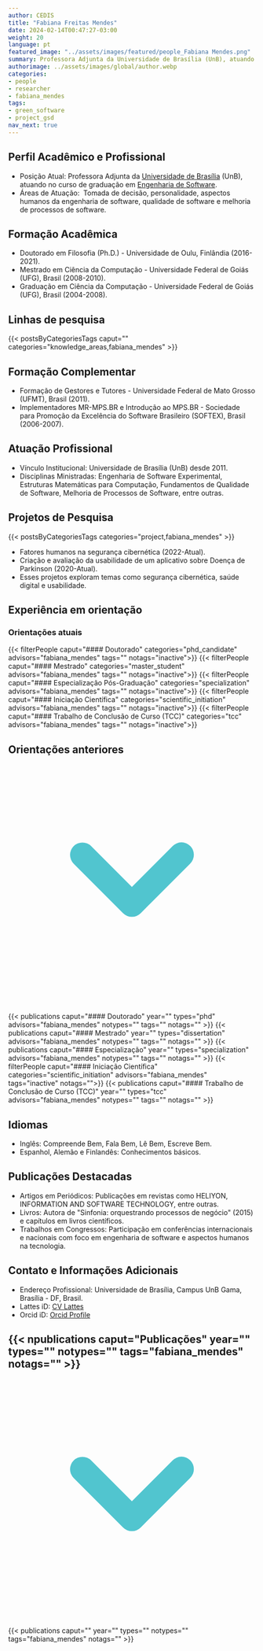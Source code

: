 ```yaml
---
author: CEDIS
title: "Fabiana Freitas Mendes"
date: 2024-02-14T00:47:27-03:00
weight: 20
language: pt
featured_image: "../assets/images/featured/people_Fabiana Mendes.png"
summary: Professora Adjunta da Universidade de Brasília (UnB), atuando no curso de graduação em Engenharia de Software. 
authorimage: ../assets/images/global/author.webp
categories:
- people
- researcher
- fabiana_mendes
tags: 
- green_software
- project_gsd
nav_next: true
---
```

## Perfil Acadêmico e Profissional
- Posição Atual: Professora Adjunta da [Universidade de Brasília](https://www.unb.br/) (UnB), atuando no curso de graduação em [Engenharia de Software](http://software.unb.br/).
- Áreas de Atuação:  Tomada de decisão, personalidade, aspectos humanos da engenharia de software, qualidade de software e melhoria de processos de software​.
## Formação Acadêmica
- Doutorado em Filosofia (Ph.D.) - Universidade de Oulu, Finlândia (2016-2021).
- Mestrado em Ciência da Computação - Universidade Federal de Goiás (UFG), Brasil (2008-2010).
- Graduação em Ciência da Computação - Universidade Federal de Goiás (UFG), Brasil (2004-2008)​​.
## Linhas de pesquisa
{{< postsByCategoriesTags caput="" categories="knowledge_areas,fabiana_mendes" >}}
## Formação Complementar
- Formação de Gestores e Tutores - Universidade Federal de Mato Grosso (UFMT), Brasil (2011).
- Implementadores MR-MPS.BR e Introdução ao MPS.BR - Sociedade para Promoção da Excelência do Software Brasileiro (SOFTEX), Brasil (2006-2007)​​.
## Atuação Profissional
- Vínculo Institucional: Universidade de Brasília (UnB) desde 2011.
- Disciplinas Ministradas: Engenharia de Software Experimental, Estruturas Matemáticas para Computação, Fundamentos de Qualidade de Software, Melhoria de Processos de Software, entre outras​​.
## Projetos de Pesquisa
{{< postsByCategoriesTags categories="project,fabiana_mendes" >}}
- Fatores humanos na segurança cibernética (2022-Atual).
- Criação e avaliação da usabilidade de um aplicativo sobre Doença de Parkinson (2020-Atual).
- Esses projetos exploram temas como segurança cibernética, saúde digital e usabilidade​​.

## Experiência em orientação
### Orientações atuais
{{< filterPeople caput="#### Doutorado" categories="phd_candidate" advisors="fabiana_mendes" tags="" notags="inactive">}}
{{< filterPeople caput="#### Mestrado" categories="master_student" advisors="fabiana_mendes" tags="" notags="inactive">}}
{{< filterPeople caput="#### Especialização Pós-Graduação" categories="specialization" advisors="fabiana_mendes" tags="" notags="inactive">}}
{{< filterPeople caput="#### Iniciação Científica" categories="scientific_initiation" advisors="fabiana_mendes" tags="" notags="inactive">}}
{{< filterPeople caput="#### Trabalho de Conclusão de Curso (TCC)" categories="tcc" advisors="fabiana_mendes" tags="" notags="inactive">}}
<div id="previous-collaborators" x-data="{ showPrevious: false }">
    <h2 id="former-collaborators-title" @click="showPrevious = !showPrevious" class="text-xl font-bold mb-2 cursor-pointer flex items-center text-primary-900">
      Orientações anteriores
      <svg :class="{'rotate-0': !showPrevious, 'rotate-180': showPrevious}" class="ml-2 h-5 w-5 transform transition-transform duration-200" xmlns="http://www.w3.org/2000/svg" viewBox="0 0 20 20" fill="#51C5CF"><path fill-rule="evenodd" d="M5.293 7.293a1 1 0 011.414 0L10 10.586l3.293-3.293a1 1 0 111.414 1.414l-4 4a1 1 0 01-1.414 0l-4-4a1 1 0 010-1.414z" clip-rule="evenodd" /></svg>
    </h2>
    <div x-show="showPrevious" x-cloak>
    {{< publications caput="#### Doutorado" year="" types="phd" advisors="fabiana_mendes" notypes="" tags="" notags="" >}}
    {{< publications caput="#### Mestrado" year="" types="dissertation" advisors="fabiana_mendes" notypes="" tags="" notags="" >}}
    {{< publications caput="#### Especialização" year="" types="specialization" advisors="fabiana_mendes" notypes="" tags="" notags="" >}}
    {{< filterPeople caput="#### Iniciação Científica" categories="scientific_initiation" advisors="fabiana_mendes" tags="inactive" notags="">}}
    {{< publications caput="#### Trabalho de Conclusão de Curso (TCC)" year="" types="tcc" advisors="fabiana_mendes" notypes="" tags="" notags="" >}}
    </div>
    </div>



## Idiomas
- Inglês: Compreende Bem, Fala Bem, Lê Bem, Escreve Bem.
- Espanhol, Alemão e Finlandês: Conhecimentos básicos​​.
## Publicações Destacadas
- Artigos em Periódicos: Publicações em revistas como HELIYON, INFORMATION AND SOFTWARE TECHNOLOGY, entre outras​​.
- Livros: Autora de "Sinfonia: orquestrando processos de negócio" (2015) e capítulos em livros científicos​​.
- Trabalhos em Congressos: Participação em conferências internacionais e nacionais com foco em engenharia de software e aspectos humanos na tecnologia​​.
## Contato e Informações Adicionais
- Endereço Profissional: Universidade de Brasília, Campus UnB Gama, Brasília - DF, Brasil.
- Lattes iD: [CV Lattes](http://lattes.cnpq.br/7675506667619564)
- Orcid iD: [Orcid Profile](https://orcid.org/0000-0002-1724-2044)


<div id="npublications-section" x-data="{ showPublications: false }">
    <h2 id="npublications-title" @click="showPublications = !showPublications" class="text-xl font-bold mb-2 cursor-pointer flex items-center text-primary-900">
      {{< npublications caput="Publicações" year="" types="" notypes="" tags="fabiana_mendes" notags="" >}}
      <svg :class="{'rotate-0': !showPublications, 'rotate-180': showPublications}" class="ml-2 h-5 w-5 transform transition-transform duration-200" xmlns="http://www.w3.org/2000/svg" viewBox="0 0 20 20" fill="#51C5CF"><path fill-rule="evenodd" d="M5.293 7.293a1 1 0 011.414 0L10 10.586l3.293-3.293a1 1 0 111.414 1.414l-4 4a1 1 0 01-1.414 0l-4-4a1 1 0 010-1.414z" clip-rule="evenodd" /></svg>
    </h2>
    <div x-show="showPublications" x-cloak>
      {{< publications caput="" year="" types="" notypes="" tags="fabiana_mendes" notags="" >}} 
    </div>
</div>